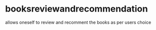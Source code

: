 # booksreviewandrecommendation
allows oneself to review and recomment the books as per users choice

